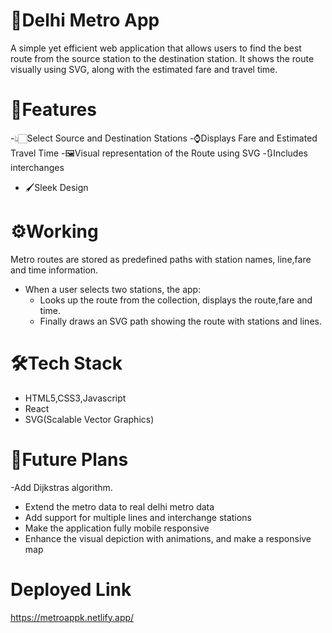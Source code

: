 # 🚉Delhi Metro App  

  A simple yet efficient web application that allows users to find the best route from the source station to the destination station. It shows the route visually using SVG, along with the estimated fare and travel time.  
  
# 📒Features  
  -👆🏻Select Source and Destination Stations
  -⌚Displays Fare and Estimated Travel Time
  -🖼️Visual representation of the Route using SVG
  -🔃Includes interchanges
 - 🖌️Sleek Design
  
# ⚙️Working  
  Metro routes are stored as predefined paths with station names, line,fare and time information.  
 - When a user selects two stations, the app:
   - Looks up the route from the collection, displays the route,fare and time.
   - Finally draws an SVG path showing the route with stations and lines.

# 🛠️Tech Stack  
  - HTML5,CSS3,Javascript
  - React
  - SVG(Scalable Vector Graphics)

# 📃Future Plans  
  -Add Dijkstras algorithm.
 - Extend the metro data to real delhi metro data
 - Add support for multiple lines and interchange stations
 - Make the application fully mobile responsive
 - Enhance the visual depiction with animations, and make a responsive map

# Deployed Link
  https://metroappk.netlify.app/

  
